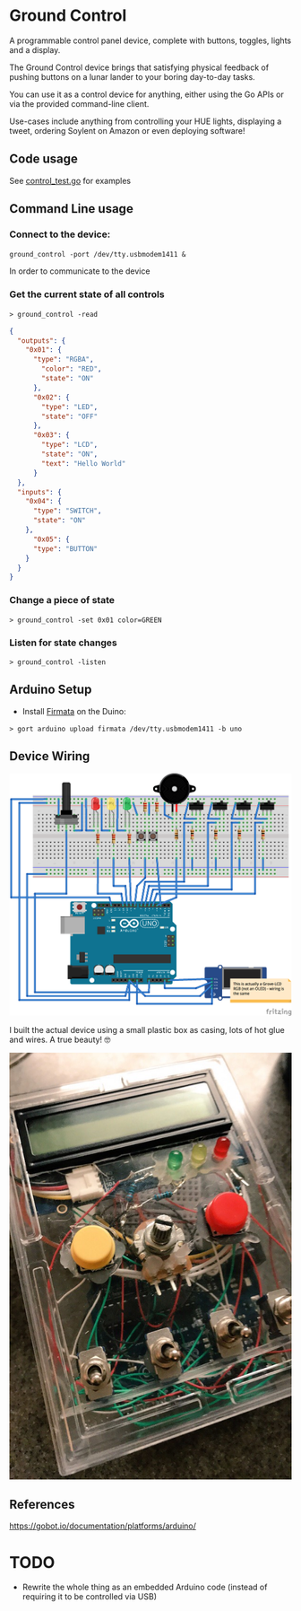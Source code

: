 # Ground Control

A programmable control panel device, complete with buttons, toggles, lights and a display.

The Ground Control device brings that satisfying physical feedback of pushing buttons on a lunar lander to your boring day-to-day tasks.

You can use it as a control device for anything, either using the Go APIs or via the provided command-line client. 

Use-cases include anything from controlling your HUE lights, displaying a tweet, ordering Soylent on Amazon or even deploying software!


## Code usage

See [control_test.go](control_test.go) for examples


## Command Line usage

###  Connect to the device:

`ground_control -port /dev/tty.usbmodem1411 &`

In order to communicate to the device


### Get the current state of all controls
```
> ground_control -read
```
```json
{
  "outputs": {
    "0x01": {
      "type": "RGBA",
        "color": "RED",
        "state": "ON"
      },
      "0x02": {
        "type": "LED",
        "state": "OFF"
      },
      "0x03": {
        "type": "LCD",
        "state": "ON",
        "text": "Hello World"
      }
  },
  "inputs": {
    "0x04": {
      "type": "SWITCH",
      "state": "ON"
    },
      "0x05": {
      "type": "BUTTON"
    }
  }
}
```

### Change a piece of state
```
> ground_control -set 0x01 color=GREEN
```

### Listen for state changes
```
> ground_control -listen
```

## Arduino Setup

- Install [Firmata](http://gort.io/documentation/cli/arduino/) on the Duino:

```
> gort arduino upload firmata /dev/tty.usbmodem1411 -b uno
```

## Device Wiring

![frizling](v1.png)

I built the actual device using a small plastic box as casing, lots of hot glue and wires. A true beauty! 🤓

![proto-prototype](proto.jpg)

## References 
https://gobot.io/documentation/platforms/arduino/

# TODO
- Rewrite the whole thing as an embedded Arduino code (instead of requiring it to be controlled via USB)